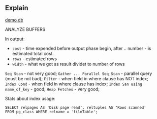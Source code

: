 Explain
-

[demo db](http://bit.ly/pagilia-dl)

ANALYZE
BUFFERS

In output:

* `cost` - time expended before output phase begin,
   after .. number - is estimated total cost.
* `rows` - estimated rows
* `width` - what we got as result dividet to number of rows

`Seq Scan` - not very good;
`Gather ... Parallel Seq Scan` - parallel query (must be not bad);
`Filter` - when field in where clause has NOT index;
`Index Cond` - when field in where clause has index;
`Index San using name_of_key` - good;
`Heap Fetches` - very good;

Stats about index usage:

````
SELECT relpages AS 'Disk page read', reltuples AS 'Rows scanned'
FROM pg_class WHERE relname = 'filmTable';
````
